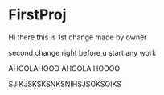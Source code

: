 # FirstProj

Hi there this is 1st change made by owner

second change right before u start any work



AHOOLAHOOO AHOOLA HOOOO 



SJIKJSKSKSNKSNIHSJSOKSOIKS
